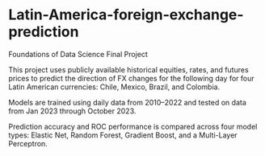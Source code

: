 # Latin-America-foreign-exchange-prediction
Foundations of Data Science Final Project

This project uses publicly available historical equities, rates, and futures prices to predict the direction of FX changes for the following day for four Latin American currencies: Chile, Mexico, Brazil, and Colombia.

Models are trained using daily data from 2010–2022 and tested on data from Jan 2023 through October 2023.

Prediction accuracy and ROC performance is compared across four model types: Elastic Net, Random Forest, Gradient Boost, and a Multi-Layer Perceptron.
